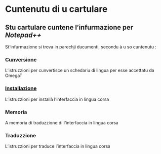 # Cuntenutu di u cartulare

## Stu cartulare cuntene l’infurmazione per _Notepad++_

St’infurmazione si trova in parechji ducumenti, secondu à u so cuntenutu :

### [__Cunversione__](https://github.com/Patriccollu/Lingua_Corsa-Infurmatica/blob/master/Prughjetti/Notepad%2B%2B/Cunversione.md)
L’istruzzioni per cunvertisce un schedariu di lingua per esse accettatu da OmegaT
### [__Installazione__](https://github.com/Patriccollu/Lingua_Corsa-Infurmatica/blob/master/Prughjetti/Notepad%2B%2B/Installazione.md)  
L’istruzzioni per installà l’interfaccia in lingua corsa
### __Memoria__
A memoria di traduzzione di l’interfaccia in lingua corsa
### __Traduzzione__
L’istruzzioni per traduce l’interfaccia in lingua corsa
